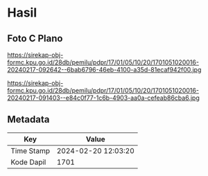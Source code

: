 # Hasil

## Foto C Plano

https://sirekap-obj-formc.kpu.go.id/28db/pemilu/pdpr/17/01/05/10/20/1701051020016-20240217-092642--6bab6796-46eb-4100-a35d-81ecaf942f00.jpg

https://sirekap-obj-formc.kpu.go.id/28db/pemilu/pdpr/17/01/05/10/20/1701051020016-20240217-091403--e84c0f77-1c6b-4903-aa0a-cefeab86cba6.jpg


## Metadata

| Key        | Value               |
| ---------- | ------------------- |
| Time Stamp | 2024-02-20 12:03:20 |
| Kode Dapil | 1701                |



